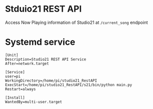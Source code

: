 # Stduio21 REST API
Access Now Playing information of Studio21 at `/current_song` endpoint

# Systemd service
```
[Unit]
Description=Studio21 REST API Service
After=network.target

[Service]
user=pi
WorkingDirectory=/home/pi/studio21_RestAPI
ExecStart=/home/pi/studio21_RestAPI/s21/bin/python main.py
Restart=always

[Install]
WantedBy=multi-user.target
```
